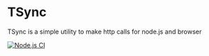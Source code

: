 TSync
=====

TSync is a simple utility
to make http calls for
node.js and browser

[![Node.js CI](https://github.com/4apaev/tsync/actions/workflows/node.js.yml/badge.svg)](https://github.com/4apaev/tsync/actions/workflows/node.js.yml)